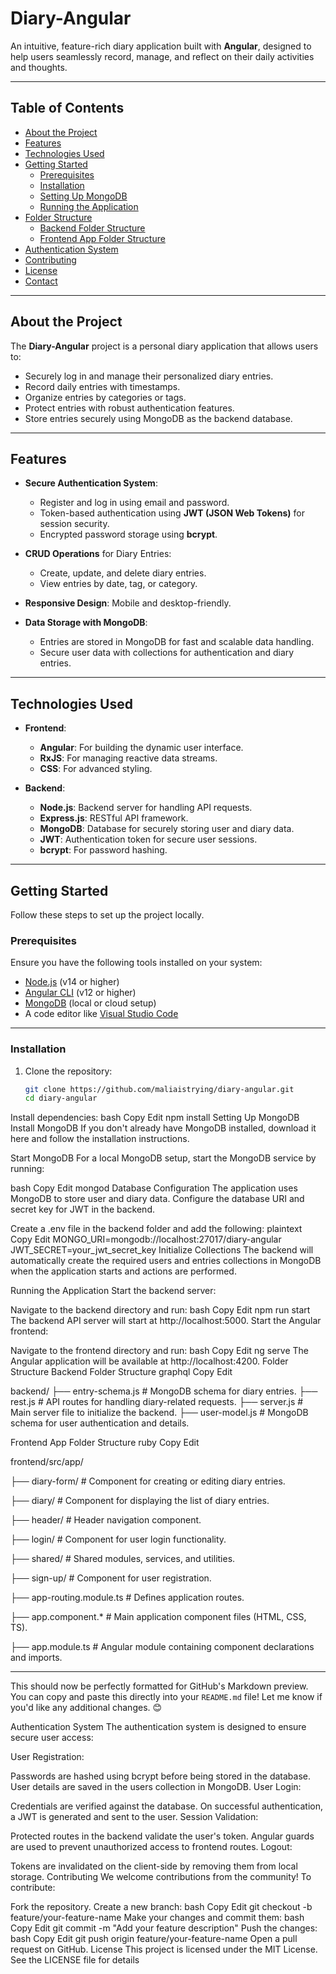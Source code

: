 # **Diary-Angular**

An intuitive, feature-rich diary application built with **Angular**, designed to help users seamlessly record, manage, and reflect on their daily activities and thoughts.

---

## **Table of Contents**

- [About the Project](#about-the-project)
- [Features](#features)
- [Technologies Used](#technologies-used)
- [Getting Started](#getting-started)
  - [Prerequisites](#prerequisites)
  - [Installation](#installation)
  - [Setting Up MongoDB](#setting-up-mongodb)
  - [Running the Application](#running-the-application)
- [Folder Structure](#folder-structure)
  - [Backend Folder Structure](#backend-folder-structure)
  - [Frontend App Folder Structure](#frontend-app-folder-structure)
- [Authentication System](#authentication-system)
- [Contributing](#contributing)
- [License](#license)
- [Contact](#contact)

---

## **About the Project**

The **Diary-Angular** project is a personal diary application that allows users to:
- Securely log in and manage their personalized diary entries.
- Record daily entries with timestamps.
- Organize entries by categories or tags.
- Protect entries with robust authentication features.
- Store entries securely using MongoDB as the backend database.

---

## **Features**

- **Secure Authentication System**: 
  - Register and log in using email and password.
  - Token-based authentication using **JWT (JSON Web Tokens)** for session security.
  - Encrypted password storage using **bcrypt**.
  
- **CRUD Operations** for Diary Entries:
  - Create, update, and delete diary entries.
  - View entries by date, tag, or category.

- **Responsive Design**: Mobile and desktop-friendly.

- **Data Storage with MongoDB**:
  - Entries are stored in MongoDB for fast and scalable data handling.
  - Secure user data with collections for authentication and diary entries.

---

## **Technologies Used**

- **Frontend**:
  - **Angular**: For building the dynamic user interface.
  - **RxJS**: For managing reactive data streams.
  - **CSS**: For advanced styling.
  
- **Backend**:
  - **Node.js**: Backend server for handling API requests.
  - **Express.js**: RESTful API framework.
  - **MongoDB**: Database for securely storing user and diary data.
  - **JWT**: Authentication token for secure user sessions.
  - **bcrypt**: For password hashing.

---

## **Getting Started**

Follow these steps to set up the project locally.

### **Prerequisites**

Ensure you have the following tools installed on your system:
- [Node.js](https://nodejs.org/) (v14 or higher)
- [Angular CLI](https://angular.io/cli) (v12 or higher)
- [MongoDB](https://www.mongodb.com/) (local or cloud setup)
- A code editor like [Visual Studio Code](https://code.visualstudio.com/)

---

### **Installation**

1. Clone the repository:
   ```bash
   git clone https://github.com/maliaistrying/diary-angular.git
   cd diary-angular
Install dependencies:
bash
Copy
Edit
npm install
Setting Up MongoDB
Install MongoDB
If you don't already have MongoDB installed, download it here and follow the installation instructions.

Start MongoDB
For a local MongoDB setup, start the MongoDB service by running:

bash
Copy
Edit
mongod
Database Configuration
The application uses MongoDB to store user and diary data. Configure the database URI and secret key for JWT in the backend.

Create a .env file in the backend folder and add the following:
plaintext
Copy
Edit
MONGO_URI=mongodb://localhost:27017/diary-angular
JWT_SECRET=your_jwt_secret_key
Initialize Collections
The backend will automatically create the required users and entries collections in MongoDB when the application starts and actions are performed.

Running the Application
Start the backend server:

Navigate to the backend directory and run:
bash
Copy
Edit
npm run start
The backend API server will start at http://localhost:5000.
Start the Angular frontend:

Navigate to the frontend directory and run:
bash
Copy
Edit
ng serve
The Angular application will be available at http://localhost:4200.
Folder Structure
Backend Folder Structure
graphql
Copy
Edit

backend/
├── entry-schema.js         # MongoDB schema for diary entries.
├── rest.js                 # API routes for handling diary-related requests.
├── server.js               # Main server file to initialize the backend.
├── user-model.js           # MongoDB schema for user authentication and details.

Frontend App Folder Structure
ruby
Copy
Edit

frontend/src/app/

├── diary-form/             # Component for creating or editing diary entries.

├── diary/                  # Component for displaying the list of diary entries.

├── header/                 # Header navigation component.

├── login/                  # Component for user login functionality.

├── shared/                 # Shared modules, services, and utilities.

├── sign-up/                # Component for user registration.

├── app-routing.module.ts   # Defines application routes.

├── app.component.\*         # Main application component files (HTML, CSS, TS).

├── app.module.ts           # Angular module containing component declarations and imports.



---

This should now be perfectly formatted for GitHub's Markdown preview. You can copy and paste this directly into your `README.md` file! Let me know if you'd like any additional changes. 😊


Authentication System
The authentication system is designed to ensure secure user access:

User Registration:

Passwords are hashed using bcrypt before being stored in the database.
User details are saved in the users collection in MongoDB.
User Login:

Credentials are verified against the database.
On successful authentication, a JWT is generated and sent to the user.
Session Validation:

Protected routes in the backend validate the user's token.
Angular guards are used to prevent unauthorized access to frontend routes.
Logout:

Tokens are invalidated on the client-side by removing them from local storage.
Contributing
We welcome contributions from the community! To contribute:

Fork the repository.
Create a new branch:
bash
Copy
Edit
git checkout -b feature/your-feature-name
Make your changes and commit them:
bash
Copy
Edit
git commit -m "Add your feature description"
Push the changes:
bash
Copy
Edit
git push origin feature/your-feature-name
Open a pull request on GitHub.
License
This project is licensed under the MIT License. See the LICENSE file for details
